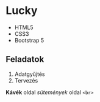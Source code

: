 # Lucky
* HTML5
* CSS3
* Bootstrap 5

## Feladatok

1. Adatgyűjtés
1. Tervezés

**Kávék** oldal
_sütemények_ oldal
`<br>`